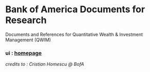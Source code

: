 # Bank of America Documents for Research
Documents and References for Quantitative Wealth &amp; Investment Management (QWIM)


### ui : [homepage](https://armand-morin.github.io/bofa-docs/)


*credits to : Cristian Homescu @ BofA*
